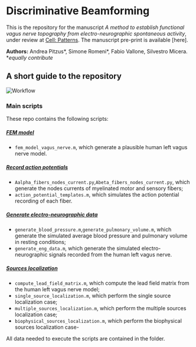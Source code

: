 # Discriminative Beamforming
This is the repository for the manuscript *A method to establish functional vagus nerve topography from electro-neurographic spontaneous activity*, under review at [Cell: Patterns](https://www.cell.com/patterns/home). The manuscript pre-print is available [here].

**Authors:** Andrea Pitzus*, Simone Romeni*, Fabio Vallone, Silvestro Micera.
**equally contribute*
## A short guide to the repository

![Workflow](readme.png)

### Main scripts
These repo contains the following scripts:
##### [FEM model](https://github.com/s-romeni/vagus_nerve_discriminative_beamforming/tree/main/FEM%20model) 
* `fem_model_vagus_nerve.m`, which generate a plausible human left vagus nerve model.
##### [Record action potentials](https://github.com/s-romeni/vagus_nerve_discriminative_beamforming/tree/main/Record%20action%20potentials) 
* `Aalpha_fibers_nodes_current.py`,`Abeta_fibers_nodes_current.py`, which generate the nodes currents of myelinated motor and sensory fibers;
* `action_potential_templates.m`, which simulates the action potential recording of each fiber.
##### [Generate electro-neurographic data](https://github.com/s-romeni/vagus_nerve_discriminative_beamforming/tree/main/Generate%20electro-neurographic%20data) 
* `generate_blood_pressure.m`,`generate_pulmonary_volume.m`, which generate the simulated average blood pressure and pulmonary volume in resting conditions;
* `generate_eng_data.m`, which generate the simulated electro-neurographic signals recorded from the human left vagus nerve.
##### [Sources localization](https://github.com/s-romeni/vagus_nerve_discriminative_beamforming/tree/main/Sources%20localization) 
* `compute_lead_field_matrix.m`, which compute the lead field matrix from the human left vagus nerve model;
* `single_source_localization.m`, which perform the single source localization case;
* `multiple_sources_localization.m`, which perform the multiple sources localization case;
* `biophysical_sources_localization.m`, which perform the biophysical sources localization case-

All data needed to execute the scripts are contained in the folder.
